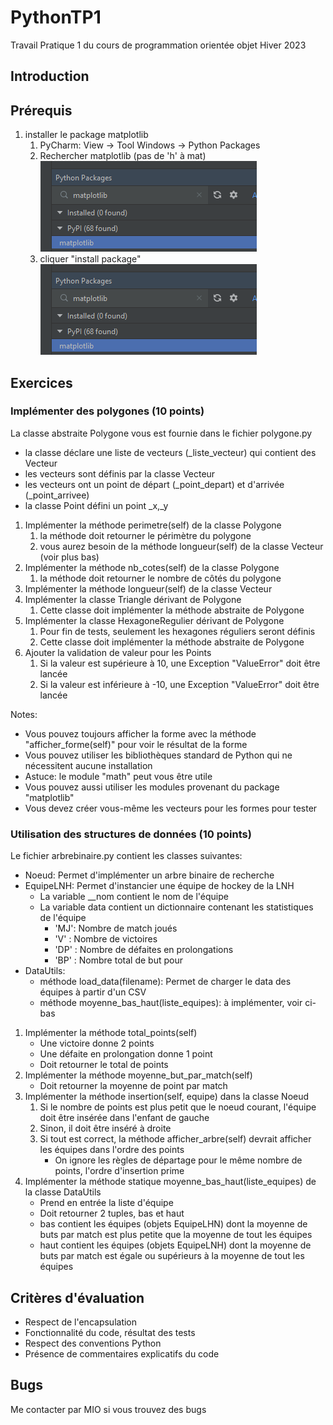 # PythonTP1
Travail Pratique 1 du cours de programmation orientée objet Hiver 2023

## Introduction

## Prérequis
1) installer le package matplotlib
   1) PyCharm: View -> Tool Windows -> Python Packages
   2) Rechercher matplotlib (pas de 'h' à mat)
   ![matplotlib](./images/matplotlib.PNG)
   3) cliquer "install package"
   ![install package](./images/matplotlib.PNG)


## Exercices

### Implémenter des polygones (10 points)
La classe abstraite Polygone vous est fournie dans le fichier polygone.py
 - la classe déclare une liste de vecteurs (_liste_vecteur) qui contient des Vecteur
 - les vecteurs sont définis par la classe Vecteur
 - les vecteurs ont un point de départ (_point_depart) et d'arrivée (_point_arrivee)
 - la classe Point défini un point _x,_y
1) Implémenter la méthode perimetre(self) de la classe Polygone
   1) la méthode doit retourner le périmètre du polygone
   2) vous aurez besoin de la méthode longueur(self) de la classe Vecteur (voir plus bas)
2) Implémenter la méthode nb_cotes(self) de la classe Polygone
   1) la méthode doit retourner le nombre de côtés du polygone
3) Implémenter la méthode longueur(self) de la classe Vecteur
4) Implémenter la classe Triangle dérivant de Polygone
   1) Cette classe doit implémenter la méthode abstraite de Polygone
5) Implémenter la classe HexagoneRegulier dérivant de Polygone
   1) Pour fin de tests, seulement les hexagones réguliers seront définis
   2) Cette classe doit implémenter la méthode abstraite de Polygone
6) Ajouter la validation de valeur pour les Points
   1) Si la valeur est supérieure à 10, une Exception "ValueError" doit être lancée
   2) Si la valeur est inférieure à -10, une Exception "ValueError" doit être lancée

Notes:
- Vous pouvez toujours afficher la forme avec la méthode "afficher_forme(self)" pour voir le résultat de la forme
- Vous pouvez utiliser les bibliothèques standard de Python qui ne nécessitent aucune installation
- Astuce: le module "math" peut vous être utile
- Vous pouvez aussi utiliser les modules provenant du package "matplotlib"
- Vous devez créer vous-même les vecteurs pour les formes pour tester

### Utilisation des structures de données (10 points)
Le fichier arbrebinaire.py contient les classes suivantes:
- Noeud: Permet d'implémenter un arbre binaire de recherche
- EquipeLNH: Permet d'instancier une équipe de hockey de la LNH
  + La variable __nom contient le nom de l'équipe
  + La variable data contient un dictionnaire contenant les statistiques de l'équipe
    + 'MJ': Nombre de match joués
    + 'V' : Nombre de victoires
    + 'DP' : Nombre de défaites en prolongations
    + 'BP' : Nombre total de but pour
- DataUtils: 
  - méthode load_data(filename): Permet de charger le data des équipes à partir d'un CSV
  - méthode moyenne_bas_haut(liste_equipes): à implémenter, voir ci-bas 

1) Implémenter la méthode total_points(self)
   + Une victoire donne 2 points
   + Une défaite en prolongation donne 1 point
   + Doit retourner le total de points
2) Implémenter la méthode moyenne_but_par_match(self)
   + Doit retourner la moyenne de point par match
3) Implémenter la méthode insertion(self, equipe) dans la classe Noeud
   1) Si le nombre de points est plus petit que le noeud courant, l'équipe doit être insérée dans l'enfant de gauche
   2) Sinon, il doit être inséré à droite
   3) Si tout est correct, la méthode afficher_arbre(self) devrait afficher les équipes dans l'ordre des points
      + On ignore les règles de départage pour le même nombre de points, l'ordre d'insertion prime
4) Implémenter la méthode statique moyenne_bas_haut(liste_equipes) de la classe DataUtils
   + Prend en entrée la liste d'équipe
   + Doit retourner 2 tuples, bas et haut
   + bas contient les équipes (objets EquipeLHN) dont la moyenne de buts par match est plus petite que la moyenne de tout les équipes
   + haut contient les équipes (objets EquipeLNH) dont la moyenne de buts par match est égale ou supérieurs à la moyenne de tout les équipes


## Critères d'évaluation

   - Respect de l'encapsulation
   - Fonctionnalité du code, résultat des tests
   - Respect des conventions Python
   - Présence de commentaires explicatifs du code

## Bugs
Me contacter par MIO si vous trouvez des bugs